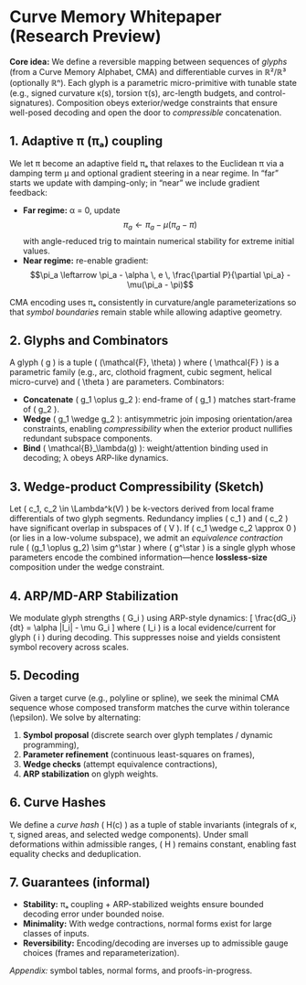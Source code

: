 
# Curve Memory Whitepaper (Research Preview)

**Core idea:** We define a reversible mapping between sequences of *glyphs* (from a Curve Memory Alphabet, CMA)
and differentiable curves in ℝ²/ℝ³ (optionally ℝⁿ). Each glyph is a parametric micro-primitive with tunable
state (e.g., signed curvature κ(s), torsion τ(s), arc-length budgets, and control-signatures). Composition
obeys exterior/wedge constraints that ensure well-posed decoding and open the door to *compressible* concatenation.

## 1. Adaptive π (πₐ) coupling

We let π become an adaptive field πₐ that relaxes to the Euclidean π via a damping term μ and optional gradient
steering in a near regime. In “far” starts we update with damping-only; in “near” we include gradient feedback:

- **Far regime:** α = 0, update
  $$\pi_a \leftarrow \pi_a - \mu(\pi_a - \pi)$$
  with angle-reduced trig to maintain numerical stability for extreme initial values.
- **Near regime:** re-enable gradient:
  $$\pi_a \leftarrow \pi_a - \alpha \, e \, \frac{\partial P}{\partial \pi_a} - \mu(\pi_a - \pi)$$

CMA encoding uses πₐ consistently in curvature/angle parameterizations so that *symbol boundaries* remain
stable while allowing adaptive geometry.

## 2. Glyphs and Combinators

A glyph \( g \) is a tuple \( (\mathcal{F}, \theta) \) where \( \mathcal{F} \) is a parametric family (e.g., arc,
clothoid fragment, cubic segment, helical micro-curve) and \( \theta \) are parameters. Combinators:

- **Concatenate** \( g_1 \oplus g_2 \): end-frame of \( g_1 \) matches start-frame of \( g_2 \).
- **Wedge** \( g_1 \wedge g_2 \): antisymmetric join imposing orientation/area constraints, enabling
  *compressibility* when the exterior product nullifies redundant subspace components.
- **Bind** \( \mathcal{B}_\lambda(g) \): weight/attention binding used in decoding; λ obeys ARP-like dynamics.

## 3. Wedge-product Compressibility (Sketch)

Let \( c_1, c_2 \in \Lambda^k(V) \) be k-vectors derived from local frame differentials of two glyph segments.
Redundancy implies \( c_1 \) and \( c_2 \) have significant overlap in subspaces of \( V \).
If \( c_1 \wedge c_2 \approx 0 \) (or lies in a low-volume subspace), we admit an *equivalence contraction*
rule \( (g_1 \oplus g_2) \sim g^\star \) where \( g^\star \) is a single glyph whose parameters encode the
combined information—hence **lossless-size** composition under the wedge constraint.

## 4. ARP/MD-ARP Stabilization

We modulate glyph strengths \( G_i \) using ARP-style dynamics:
\[ \frac{dG_i}{dt} = \alpha |I_i| - \mu G_i \]
where \( I_i \) is a local evidence/current for glyph \( i \) during decoding. This suppresses noise and yields
consistent symbol recovery across scales.

## 5. Decoding
Given a target curve (e.g., polyline or spline), we seek the minimal CMA sequence whose composed transform
matches the curve within tolerance \(\epsilon\). We solve by alternating:
1. **Symbol proposal** (discrete search over glyph templates / dynamic programming),
2. **Parameter refinement** (continuous least-squares on frames),
3. **Wedge checks** (attempt equivalence contractions),
4. **ARP stabilization** on glyph weights.

## 6. Curve Hashes
We define a *curve hash* \( H(c) \) as a tuple of stable invariants (integrals of κ, τ, signed areas, and
selected wedge components). Under small deformations within admissible ranges, \( H \) remains constant, enabling
fast equality checks and deduplication.

## 7. Guarantees (informal)
- **Stability:** πₐ coupling + ARP-stabilized weights ensure bounded decoding error under bounded noise.
- **Minimality:** With wedge contractions, normal forms exist for large classes of inputs.
- **Reversibility:** Encoding/decoding are inverses up to admissible gauge choices (frames and reparameterization).

*Appendix:* symbol tables, normal forms, and proofs-in-progress.

